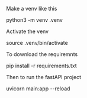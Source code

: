 Make a venv like this

python3 -m venv .venv


Activate the venv

source .venv/bin/activate


To download the requiremnts

pip install -r requirements.txt


Then to run the fastAPI project

uvicorn main:app --reload